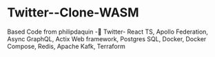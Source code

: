 # Twitter--Clone-WASM
Based Code from philipdaquin -📖 Twitter- React TS, Apollo Federation, Async GraphQL, Actix Web framework, Postgres SQL, Docker, Docker Compose, Redis, Apache Kafk, Terraform
